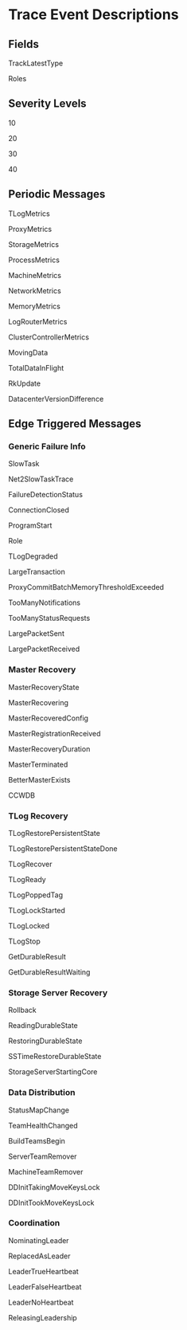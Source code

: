 # Trace Event Descriptions

## Fields

TrackLatestType

Roles

## Severity Levels

10

20

30

40

## Periodic Messages

TLogMetrics

ProxyMetrics

StorageMetrics

ProcessMetrics

MachineMetrics

NetworkMetrics

MemoryMetrics

LogRouterMetrics

ClusterControllerMetrics

MovingData

TotalDataInFlight

RkUpdate

DatacenterVersionDifference

## Edge Triggered Messages

### Generic Failure Info

SlowTask

Net2SlowTaskTrace

FailureDetectionStatus

ConnectionClosed

ProgramStart

Role

TLogDegraded

LargeTransaction

ProxyCommitBatchMemoryThresholdExceeded

TooManyNotifications

TooManyStatusRequests

LargePacketSent

LargePacketReceived

### Master Recovery

MasterRecoveryState

MasterRecovering

MasterRecoveredConfig

MasterRegistrationReceived

MasterRecoveryDuration

MasterTerminated

BetterMasterExists

CCWDB

### TLog Recovery

TLogRestorePersistentState

TLogRestorePersistentStateDone

TLogRecover

TLogReady

TLogPoppedTag

TLogLockStarted

TLogLocked

TLogStop

GetDurableResult

GetDurableResultWaiting

### Storage Server Recovery

Rollback

ReadingDurableState

RestoringDurableState

SSTimeRestoreDurableState

StorageServerStartingCore

### Data Distribution

StatusMapChange

TeamHealthChanged

BuildTeamsBegin

ServerTeamRemover

MachineTeamRemover

DDInitTakingMoveKeysLock

DDInitTookMoveKeysLock

### Coordination

NominatingLeader

ReplacedAsLeader

LeaderTrueHeartbeat

LeaderFalseHeartbeat

LeaderNoHeartbeat

ReleasingLeadership